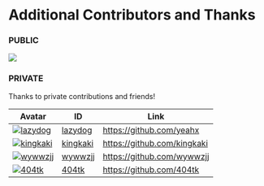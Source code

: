 # Additional Contributors and Thanks

### PUBLIC

<a href="https://github.com/cdk-team/cdk/graphs/contributors">
  <img src="https://contrib.rocks/image?repo=cdk-team/cdk" />
</a>

### PRIVATE

Thanks to private contributions and friends!

Avatar | ID | Link
---- | ---- | ----
[![lazydog](https://github.com/yeahx.png?size=40)](https://github.com/yeahx) | [lazydog](https://github.com/yeahx) | https://github.com/yeahx
[![kingkaki](https://github.com/kingkaki.png?size=40)](https://github.com/kingkaki) | [kingkaki](https://github.com/kingkaki) | https://github.com/kingkaki
[![wywwzjj](https://github.com/wywwzjj.png?size=40)](https://github.com/wywwzjj) | [wywwzjj](https://github.com/wywwzjj) | https://github.com/wywwzjj
[![404tk](https://github.com/404tk.png?size=40)](https://github.com/404tk) | [404tk](https://github.com/404tk) | https://github.com/404tk


